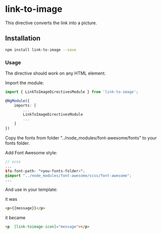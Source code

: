 # link-to-image
This directive converts the link into a picture.

## Installation 
```sh
npm install link-to-image --save
```

### Usage
The directive should work on any HTML element.

Import the module:
```ts
import { LinkToImageDirectivesModule } from 'link-to-image';

@NgModule({
    imports: [
        ...
        LinkToImageDirectivesModule
        ...
    ]
})
```

Copy the fonts from folder "../node_modules/font-awesome/fonts" to your fonts folder.

Add Font Awesome style:
```scss
// scss
...
$fa-font-path: "<you-fonts-folder>";
@import "../node_modules/font-awesome/scss/font-awesome";
...
```

And use in your template:

it was
```html
<p>{{message}}</p>
```

it became
```html
<p  [link-toimage-icon]="message"></p>
```



